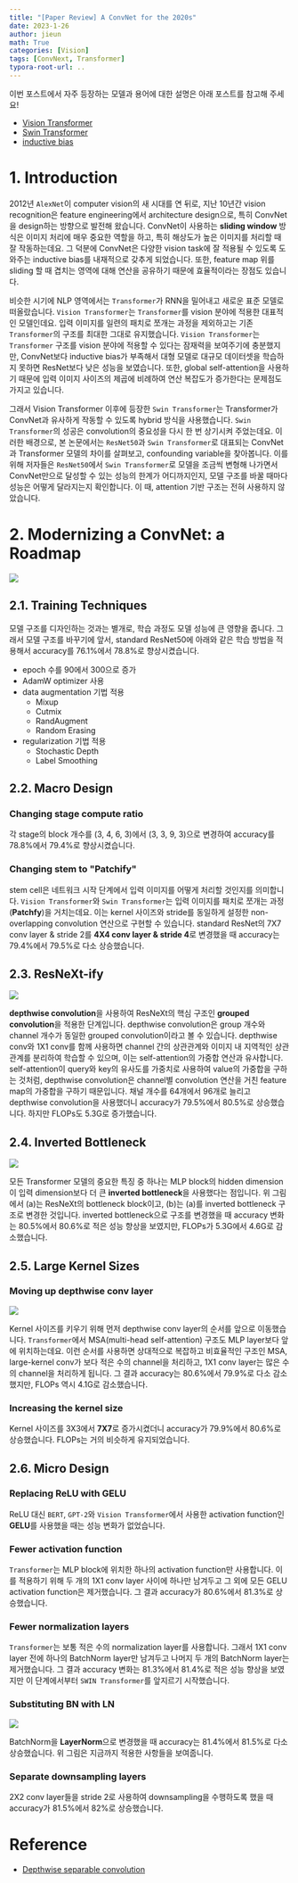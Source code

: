 ```yaml
---
title: "[Paper Review] A ConvNet for the 2020s"
date: 2023-1-26
author: jieun
math: True
categories: [Vision]
tags: [ConvNext, Transformer]
typora-root-url: ..
---
```


이번 포스트에서 자주 등장하는 모델과 용어에 대한 설명은 아래 포스트를 참고해 주세요!

- [Vision Transformer](https://jieun121070.github.io/posts/paper-review-An-Image-is-Worth-16x16-Words-Transformers-for-Image-Recognition-at-Scale/)
- [Swin Transformer](https://jieun121070.github.io/posts/paper-review-Swin-Transformer-Hierarchical-Vision-Transformer-using-Shifted-Windows/)
- [inductive bias](https://jieun121070.github.io/posts/Inductive-Bias/)

# 1. Introduction

2012년 `AlexNet`이 computer vision의 새 시대를 연 뒤로, 지난 10년간 vision recognition은 feature engineering에서 architecture design으로, 특히 ConvNet을 design하는 방향으로 발전해 왔습니다. ConvNet이 사용하는 **sliding window** 방식은 이미지 처리에 매우 중요한 역할을 하고, 특히 해상도가 높은 이미지를 처리할 때 잘 작동하는데요. 그 덕분에 ConvNet은 다양한 vision task에 잘 적용될 수 있도록 도와주는 inductive bias를 내재적으로 갖추게 되었습니다. 또한, feature map 위를 sliding 할 때 겹치는 영역에 대해 연산을 공유하기 때문에 효율적이라는 장점도 있습니다.

비슷한 시기에 NLP 영역에서는 `Transformer`가 RNN을 밀어내고 새로운 표준 모델로 떠올랐습니다. `Vision Transformer`는 `Transformer`를 vision 분야에 적용한 대표적인 모델인데요. 입력 이미지를 일련의 패치로 쪼개는 과정을 제외하고는 기존 `Transformer`의 구조를 최대한 그대로 유지했습니다. `Vision Transformer`는 `Transformer` 구조를 vision 분야에 적용할 수 있다는 잠재력을 보여주기에 충분했지만, ConvNet보다 inductive bias가 부족해서 대형 모델로 대규모 데이터셋을 학습하지 못하면 ResNet보다 낮은 성능을 보였습니다. 또한, global self-attention을 사용하기 때문에 입력 이미지 사이즈의 제곱에 비례하여 연산 복잡도가 증가한다는 문제점도 가지고 있습니다.

그래서 Vision Transformer 이후에 등장한 `Swin Transformer`는 Transformer가 ConvNet과 유사하게 작동할 수 있도록 hybrid 방식을 사용했습니다.  `Swin Transformer`의 성공은 convolution의 중요성을 다시 한 번 상기시켜 주었는데요. 이러한 배경으로, 본 논문에서는 `ResNet50`과 `Swin Transformer`로 대표되는 ConvNet과 Transformer 모델의 차이를 살펴보고, confounding variable을 찾아봅니다. 이를 위해 저자들은 `ResNet50`에서 `Swin Transformer`로 모델을 조금씩 변형해 나가면서 ConvNet만으로 달성할 수 있는 성능의 한계가 어디까지인지, 모델 구조를 바꿀 때마다 성능은 어떻게 달라지는지 확인합니다. 이 때, attention 기반 구조는 전혀 사용하지 않았습니다.

# 2. Modernizing a ConvNet: a Roadmap

![](/assets/img/transformer/convnext.jpg)

## 2.1. Training Techniques
모델 구조를 디자인하는 것과는 별개로, 학습 과정도 모델 성능에 큰 영향을 줍니다. 그래서 모델 구조를 바꾸기에 앞서, standard ResNet50에 아래와 같은 학습 방법을 적용해서 accuracy를 76.1%에서 78.8%로 향상시켰습니다.
- epoch 수를 90에서 300으로 증가
- AdamW optimizer 사용
- data augmentation 기법 적용
  - Mixup
  - Cutmix
  - RandAugment
  - Random Erasing
- regularization 기법 적용
  - Stochastic Depth
  - Label Smoothing

## 2.2. Macro Design
### Changing stage compute ratio
각 stage의 block 개수를 (3, 4, 6, 3)에서 (3, 3, 9, 3)으로 변경하여 accuracy를 78.8%에서 79.4%로 향상시켰습니다.
### Changing stem to "Patchify"
stem cell은 네트워크 시작 단계에서 입력 이미지를 어떻게 처리할 것인지를 의미합니다. `Vision Transformer`와 `Swin Transformer`는 입력 이미지를 패치로 쪼개는 과정(**Patchfy**)을 거치는데요. 이는 kernel 사이즈와 stride를 동일하게 설정한 non-overlapping convolution 연산으로 구현할 수 있습니다. standard ResNet의 7X7 conv layer & stride 2를 **4X4 conv layer & stride 4**로 변경했을 때 accuracy는 79.4%에서 79.5%로 다소 상승했습니다.

## 2.3. ResNeXt-ify
![](/assets/img/transformer/depthwise.jpg)

**depthwise convolution**을 사용하여 ResNeXt의 핵심 구조인 **grouped convolution**을 적용한 단계입니다. depthwise convolution은 group 개수와 channel 개수가 동일한 grouped convolution이라고 볼 수 있습니다. depthwise conv와 1X1 conv를 함께 사용하면 channel 간의 상관관계와 이미지 내 지역적인 상관관계를 분리하여 학습할 수 있으며, 이는 self-attention의 가중합 연산과 유사합니다. self-attention이 query와 key의 유사도를 가중치로 사용하여 value의 가중합을 구하는 것처럼, depthwise convolution은 channel별 convolution 연산을 거친 feature map의 가중합을 구하기 때문입니다. 채널 개수를 64개에서 96개로 늘리고 depthwise convolution을 사용했더니 accuracy가 79.5%에서 80.5%로 상승했습니다. 하지만 FLOPs도 5.3G로 증가했습니다.

## 2.4. Inverted Bottleneck
![](/assets/img/transformer/convnext1.jpg)

모든 Transformer 모델의 중요한 특징 중 하나는 MLP block의 hidden dimension이 입력 dimension보다 더 큰 **inverted bottleneck**을 사용했다는 점입니다. 위 그림에서 (a)는 ResNeXt의 bottleneck block이고, (b)는 (a)를 inverted bottleneck 구조로 변경한 것입니다. inverted bottleneck으로 구조를 변경했을 때 accuracy 변화는 80.5%에서 80.6%로 적은 성능 향상을 보였지만, FLOPs가 5.3G에서 4.6G로 감소했습니다.

## 2.5. Large Kernel Sizes
### Moving up depthwise conv layer
![](/assets/img/transformer/convnext2.jpg)

Kernel 사이즈를 키우기 위해 먼저 depthwise conv layer의 순서를 앞으로 이동했습니다. `Transformer`에서 MSA(multi-head self-attention) 구조도 MLP layer보다 앞에 위치하는데요. 이런 순서를 사용하면 상대적으로 복잡하고 비효율적인 구조인 MSA, large-kernel conv가 보다 적은 수의 channel을 처리하고, 1X1 conv layer는 많은 수의 channel을 처리하게 됩니다. 그 결과 accuracy는 80.6%에서 79.9%로 다소 감소했지만, FLOPs 역시 4.1G로 감소했습니다. 

### Increasing the kernel size
Kernel 사이즈를 3X3에서 **7X7**로 증가시켰더니 accuracy가 79.9%에서 80.6%로 상승했습니다. FLOPs는 거의 비슷하게 유지되었습니다.

## 2.6. Micro Design
### Replacing ReLU with GELU
ReLU 대신 `BERT`, `GPT-2`와 `Vision Transformer`에서 사용한 activation function인 **GELU**를 사용했을 때는 성능 변화가 없었습니다.
### Fewer activation function
`Transformer`는 MLP block에 위치한 하나의 activation function만 사용합니다. 이를 적용하기 위해 두 개의 1X1 conv layer 사이에 하나만 남겨두고 그 외에 모든 GELU activation function은 제거했습니다. 그 결과 accuracy가 80.6%에서 81.3%로 상승했습니다.

### Fewer normalization layers
`Transformer`는 보통 적은 수의 normalization layer를 사용합니다. 그래서 1X1 conv layer 전에 하나의 BatchNorm layer만 남겨두고 나머지 두 개의 BatchNorm layer는 제거했습니다. 그 결과 accuracy 변화는 81.3%에서 81.4%로 적은 성능 향상을 보였지만 이 단계에서부터 `SWIN Transformer`를 앞지르기 시작했습니다.

### Substituting BN with LN
![](/assets/img/transformer/convnext3.jpg)

BatchNorm을 **LayerNorm**으로 변경했을 때 accuracy는 81.4%에서 81.5%로 다소 상승했습니다. 위 그림은 지금까지 적용한 사항들을 보여줍니다.

### Separate downsampling layers
2X2 conv layer들을 stride 2로 사용하여 downsampling을 수행하도록 했을 때 accuracy가 81.5%에서 82%로 상승했습니다.

# Reference

- [Depthwise separable convolution](https://eli.thegreenplace.net/2018/depthwise-separable-convolutions-for-machine-learning/)

